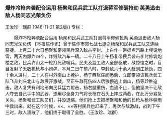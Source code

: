 ### 爆炸冷枪奔袭配合运用  杨聚和民兵武工队打退蒋军修碉抢劫  英勇追击敌人杨同志光荣负伤
王汝珍　瑞群
1946-11-21
第2版()
专栏：

　　爆炸冷枪奔袭配合运用
    杨聚和民兵武工队打退蒋军修碉抢劫
    英勇追击敌人杨同志光荣负伤
    【本报焦作讯】曾于焦作市郊七战七捷之杨聚和民兵武工队又连续获捷。上月二十六日杨聚和带领民兵深入敌占李封、上白作一带据点汽路上埋设地雷，两天内爆炸四个，炸毁敌汽车一辆。二十八日上午杨复带民兵袭击李封修筑炮楼之敌，民兵许山太一枪打死敌哨兵，民夫及监工敌人全部驱散，敌惊惶之时，盲目发射了无数机枪与小炮弹。本月二日午前八时，李封敌六十余人赴刘庄抢劫，四十余人进村，二十人在村外南山上掩护，杨于西张庄闻悉后，立即带领该民兵武工队飞奔刘庄北山与敌展开激战，至正午敌死伤四人后狼狈逃上南山，杨等趁胜追击，敌人复凭有利地形向民兵猛力射击，杨右腿重伤，血流不止，但他坚决不让敌人夺去自己手中的武器，遂用尽全身力气将长枪在石头上摔成两截，在此万分紧急关头，杨聚和武工队员们，并没退缩，他们抢上去把杨聚和和他的长枪从枪林弹雨中救出来。就在这个时候，××、××等村民兵也赶来了，再次与敌激战，战到下午三时，敌人溃散了，他们终于取得了全胜。（王汝珍、瑞群）
